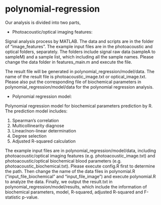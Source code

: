 # polynomial-regression

Our analysis is divided into two parts, 

- Photoacoustic/optical imaging features:

Signal analysis process by MATLAB.
The data and scripts are in the folder of “image_features”. The example input files are in the photoacoustic and optical folders, separately. The folders include signal raw data (sampleA to sampleM) and a sample list, which including all the sample names. Please change the data folder in features_main.m and execute the file. 

The result file will be generated in polynomial_regression/model/data. The name of the result file is photoacoustic_image.txt or optical_image.txt.
Please also put the corresponding file of biochemical parameters in polynomial_regression/model/data for the polynomial regression analysis.

- Polynomial regression model: 

Polynomial regression model for biochemical parameters prediction by R.
The prediction model includes:
1. Spearman’s correlation
2. Multicollinearity diagnose
3. Linear/non-linear determination
4. Degree selection
5. Adjusted R-squared calculation

The example input files are in polynomial_regression/model/data, including photoacoustic/optical imaging features (e.g. photoacoustic_image.txt) and photoacoustic/optical biochemical blood parameters (e.g. photoacoustic_biochemical.txt). Please execute config.R first to determine the path. Then change the name of the data files in polynomial.R (“input_file_biochemical” and “input_file_image”) and execute polynomial.R to analyze the data. Finally, we output the result.txt in polynomial_regression/model/results, which include the information of biochemical parameters, model, R-squared, adjusted R-squared and F-statistic p-value.
